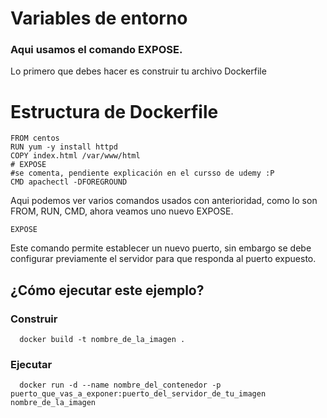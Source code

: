 # Variables de entorno

  ### Aqui usamos el comando EXPOSE.

 Lo primero que debes hacer es construir tu archivo Dockerfile 


# Estructura de Dockerfile    
    
    FROM centos
    RUN yum -y install httpd
    COPY index.html /var/www/html
    # EXPOSE 
    #se comenta, pendiente explicación en el cursso de udemy :P
    CMD apachectl -DFOREGROUND

  Aqui podemos ver varios comandos usados con anterioridad, como lo son FROM, RUN, CMD, ahora veamos uno nuevo EXPOSE.

    EXPOSE 

  Este comando permite establecer un nuevo puerto, sin embargo se debe configurar previamente el servidor para que responda al puerto expuesto.

  ## ¿Cómo ejecutar este ejemplo?
  	
  ### Construir

      docker build -t nombre_de_la_imagen .

  ### Ejecutar

      docker run -d --name nombre_del_contenedor -p puerto_que_vas_a_exponer:puerto_del_servidor_de_tu_imagen nombre_de_la_imagen  
